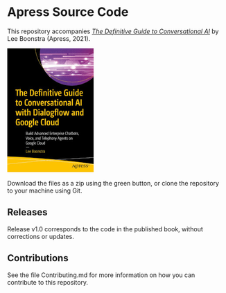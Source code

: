 # Apress Source Code

This repository accompanies [*The Definitive Guide to Conversational AI*](https://www.apress.com/9781484270134) by Lee Boonstra (Apress, 2021).

[comment]: #cover
![Cover image](9781484270134.jpg)

Download the files as a zip using the green button, or clone the repository to your machine using Git.

## Releases

Release v1.0 corresponds to the code in the published book, without corrections or updates.

## Contributions

See the file Contributing.md for more information on how you can contribute to this repository.